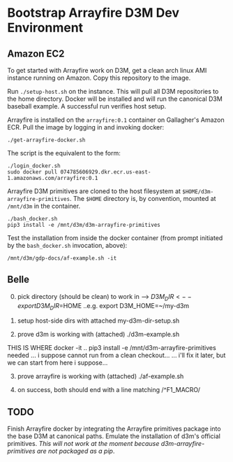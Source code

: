 # Bootstrap Arrayfire D3M Dev Environment

## Amazon EC2

To get started with Arrayfire work on D3M, get a clean arch linux AMI
instance running on Amazon. Copy this repository to the image.

Run `./setup-host.sh` on the instance. This will pull all D3M
repositories to the home directory. Docker will be installed and will
run the canonical D3M baseball example. A successful run verifies host
setup.

Arrayfire is installed on the `arrayfire:0.1` container on Gallagher's
Amazon ECR. Pull the image by logging in and invoking docker:

    ./get-arrayfire-docker.sh

The script is the equivalent to the form:

    ./login_docker.sh
    sudo docker pull 074785606929.dkr.ecr.us-east-1.amazonaws.com/arrayfire:0.1

Arrayfire D3M primitives are cloned to the host filesystem at
`$HOME/d3m-arrayfire-primitives`. The `$HOME` directory is, by
convention, mounted at `/mnt/d3m` in the container.

    ./bash_docker.sh
    pip3 install -e /mnt/d3m/d3m-arrayfire-primitives

Test the installation from inside the docker container (from prompt
initiated by the `bash_docker.sh` invocation, above):

    /mnt/d3m/gdp-docs/af-example.sh -it



## Belle

0. pick directory (should be clean) to work in --> $D3M_DIR <--
    export D3M_DIR=$HOME
       ..e.g. export D3M_HOME=~/my-d3m

1. setup host-side dirs with attached my-d3m-dir-setup.sh

2. prove d3m is working with (attached) ./d3m-example.sh

THIS IS WHERE docker -it .. pip3 install -e /mnt/d3m-arrayfire-primitives needed
  ... i suppose cannot run from a clean checkout...
  ... i'll fix it later, but we can start from here i suppose...

3. prove arrayfire is working with (attached) ./af-example.sh

4. on success, both should end with a line matching /^F1_MACRO/



## TODO

Finish Arrayfire docker by integrating the Arrayfire primitives
package into the base D3M at canonical paths. Emulate the installation
of d3m's official primitives. _This will not work at the moment
because d3m-arrayfire-primitives are not packaged as a pip_.
